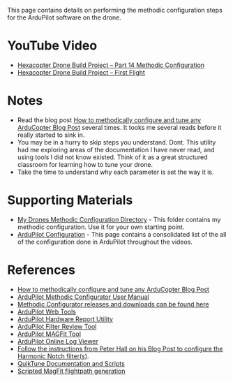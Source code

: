 This page contains details on performing the methodic configuration steps for the ArduPilot software on the drone.

# YouTube Video
- [Hexacopter Drone Build Project – Part 14 Methodic Configuration](https://youtu.be/XXX)
- [Hexacopter Drone Build Project – First Flight](https://www.youtube.com/watch?v=HhvRLNxARRs)

# Notes
- Read the blog post [How to methodically configure and tune any ArduCopter Blog Post](https://discuss.ardupilot.org/t/how-to-methodically-configure-and-tune-any-arducopter/110842) several times. It tooks me several reads before it really started to sink in.
- You may be in a hurry to skip steps you understand. Dont. This utility had me exploring areas of the documentation I have never read, and using tools I did not know existed. Think of it as a great structured classroom for learning how to tune your drone.
- Take the time to understand why each parameter is set the way it is.

# Supporting Materials
- [My Drones Methodic Configuration Directory](../../ardupilot-methodic-configurator/Hexacopter/) - This folder contains my methodic configuration. Use it for your own starting point.
- [ArduPilot Configuration](../ArduPilot-Config/ArduPilot-Config.md) - This page contains a consolidated list of the all of the configuration done in ArduPilot throughout the videos.

# References 
- [How to methodically configure and tune any ArduCopter Blog Post](https://discuss.ardupilot.org/t/how-to-methodically-configure-and-tune-any-arducopter/110842)
- [ArduPilot Methodic Configurator User Manual](https://github.com/ArduPilot/MethodicConfigurator/blob/master/USERMANUAL.md)
- [Methodic Configurator releases and downloads can be found here](https://github.com/ArduPilot/MethodicConfigurator/releases)
- [ArduPilot Web Tools](https://firmware.ardupilot.org/Tools/WebTools/)
- [ArduPilot Hardware Report Utility](https://firmware.ardupilot.org/Tools/WebTools/HardwareReport/)
- [ArduPilot Filter Review Tool](https://firmware.ardupilot.org/Tools/WebTools/FilterReview/)
- [ArduPilot MAGFit Tool](https://plotbeta.ardupilot.org/)
- [ArduPilot Online Log Viewer](https://firmware.ardupilot.org/Tools/WebTools/MAGFit/)
- [Follow the instructions from Peter Hall on his Blog Post to configure the Harmonic Notch filter(s)](https://discuss.ardupilot.org/t/new-fft-filter-setup-and-review-web-tool/102572).
- [QuikTune Documentation and Scripts](https://ardupilot.org/copter/docs/quiktune.html)
- [Scripted MagFit flightpath generation](https://discuss.ardupilot.org/t/scripted-magfit-flightpath-generation/97536)